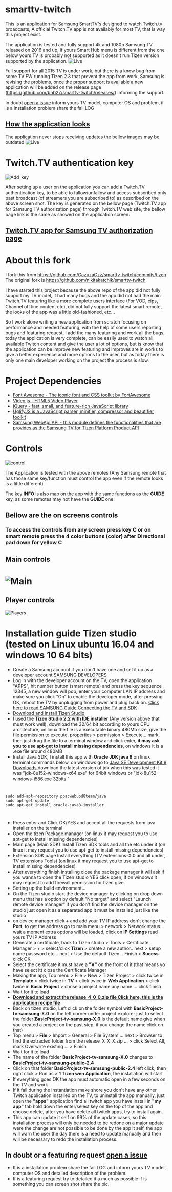 smarttv-twitch
==============

This is an application for Samsung SmartTV's designed to watch Twitch.tv broadcasts, A official Twitch.TV app is not availably for most TV, that is way this project exist.

The application is tested and fully support 4k and 1080p Samsung TV released on 2016 and up, if yours Smart Hub menu is different from the one below yours TV is probably not supported as it doesn't run Tizen version supported by the application.
![Live](https://bhb27.github.io/smarttv-twitch/screenshot/smarthub.jpeg)

Full support for all 2015 TV is under work, but there is a know bug from some TV FW running Tizen 2.3 that prevent the app from work, Samsung is revising the problems, once the proper support is available a new application will be added on the release page (https://github.com/bhb27/smarttv-twitch/releases/) informing the support.

In doubt [open a issue](https://github.com/bhb27/smarttv-twitch/issues/new) inform yours TV model, computer OS and problem, if is a installation problem share the fail LOG

## [How the application looks](https://github.com/bhb27/smarttv-twitch/tree/master/screenshot)
The application never stops receiving updates the bellow images may be outdated
![Live](https://bhb27.github.io/smarttv-twitch/screenshot/animated.gif)

Twitch.TV authentication key
===============

![Add_key](https://bhb27.github.io/smarttv-twitch/screenshot/Add_key.png)

After setting up a user on the application you can add a Twitch.TV authentication key, to be able to fallow/unfallow and access subscribed only past broadcast (of streamers you are subscribed to) as described on the above screen shot. The key is generated on the bellow page (Twitch.TV app for Samsung TV authorization page) through Twitch.TV web site, the bellow page link is the same as showed on the application screen.

## [Twitch.TV app for Samsung TV authorization page](http://tiny.cc/twitchkey)

About this fork
===============

I fork this from https://github.com/CazuzaCzz/smarttv-twitch/commits/tizen
The original fork is https://github.com/nikitakatchik/smarttv-twitch

I have started this project because the above repo of the app did not fully support my TV model, it had many bugs and the app did not had the main Twitch.TV featuring like a more complete users interface (For VOD, cips, Channel off line content etc), did not fully support the latest smart remote, the looks of the app was a little old-fashioned, etc...

So I work alone writing a new application from scratch focusing on performance and needed featuring, with the help of some users reporting bugs and featuring request, I add the many featuring and work all the bugs, today the application is very complete, can be easily used to watch all available Twitch content and give the user a lot of options, but is know that the application can be improve new featuring and improves are in works to give a better experience and more options to the user, but as today there is only one main developer working on the project the process is slow.

Project Dependencies
==============
* [Font Awesome - The iconic font and CSS toolkit by FortAwesome](https://github.com/FortAwesome/Font-Awesome)
* [Video.js - HTML5 Video Player](https://github.com/videojs/video.js)
* [jQuery - fast, small, and feature-rich JavaScript library](https://code.jquery.com/jquery/)
* [UglifyJS is a JavaScript parser, minifier, compressor and beautifier toolkit](https://github.com/mishoo/UglifyJS2)
* [Samsung WebApi API - this module defines the functionalities that are provides as the Samsung TV for Tizen Platform Product API](http://developer.samsung.com/tv/develop/api-references/samsung-product-api-references/webapi-api)

Controls
==============
![control](https://bhb27.github.io/smarttv-twitch/screenshot/controler.png)

The Application is tested with the above remotes (Any Samsung remote that has those same key/function must control the app even if the remote looks is a little different)

The key **INFO** is also map on the app with the same functions as the **GUIDE** key, as some remotes may not have the **GUIDE** one.

## Bellow are the on screens controls
### To access the controls from any screen press key C or on smart remote press the 4 color buttons (color) after Directional pad down for yellow C


## Main controls
![Main](https://bhb27.github.io/smarttv-twitch/screenshot/controls_main_simple.png)
==============
## Player controls
![Players](https://bhb27.github.io/smarttv-twitch/screenshot/controls_play_simple.png)


Installation guide Tizen studio (tested on Linux ubuntu 16.04 and windows 10 64 bits)
==============

* Create a Samsung account if you don't have one and set it up as a developer account [SAMSUNG DEVELOPERS](http://developer.samsung.com/home.do)
* Log in with the developer account on the TV, open the application "APPS", hit number button (smart remote) and press the key sequence 12345, a new window will pop, enter your computer LAN IP address and make sure you click "On" to enable the developer mode, after pressing OK, reboot the TV by unplugging from power and plug back on. [Click here to read SAMSUNG Guide Connecting the TV and SDK](http://developer.samsung.com/tv/develop/getting-started/using-sdk/tv-device)
* [Download and install Tizen Studio](https://developer.tizen.org/development/tizen-studio/download)
* I used the **Tizen Studio 2.2 with IDE installer** (Any version above that must work well), download the 32/64 bit according to yours CPU architecture, on linux the file is a executable binary 480Mb size, give the file permission to execute, properties >  permission > Execute... mark, then just drag the file to a terminal window and click enter, **it may ask you to use apt-get to install missing dependencies**, on windows it is a .exe file around 480MB
* Install Java SDK, I install this app with **Oracle JDK java 8** on linux terminal commands below, on windows go to [Java SE Development Kit 8 Downloads
](http://www.oracle.com/technetwork/java/javase/downloads/jdk8-downloads-2133151.html) download the latest version of jdk when this was tested it was "jdk-8u152-windows-x64.exe" for 64bit windows or "jdk-8u152-windows-i586.exe 32bits
"
#

	sudo add-apt-repository ppa:webupd8team/java
	sudo apt-get update
	sudo apt-get install oracle-java8-installer

#
* Press enter and Click OK/YES and accept all the requests from java installer on the terminal
* Open the tizen Package manager (on linux it may request you to use apt-get to install missing dependencies)
* Main page (Main SDK) Install Tizen SDK tools and all the etc under it (on linux it may request you to use apt-get to install missing dependencies)
* Extension SDK page Install everything (TV extensions-X.0 and all under, TV extensions Tools) (on linux it may request you to use apt-get to install missing dependencies)
* After everything finish installing close the package manager it will ask if you wanna to open the Tizen studio YES click open, if on windows it may request to add firewall permission for tizen give.
* Setting up the build environment...
* On the Tizen studio start the device manager by clicking on drop down menu that has a option by default "No target" and select "Launch remote device manager" if you don't find the device manager on the studio just open it as a separated app it must be installed just like the studio
* on device manager click + and add your TV IP address don't change the **Port**, to get the address go to main menu > network > Network status... wait a moment extra options will be loaded, click on **IP Settings** read yours TV IP Address
* Generate a certificate, back to Tizen studio > Tools > Certificate Manager > + > select/click **Tizen** > create a new author.. next > setup name password etc... next > Use the default Tizen... Finish > **Sucess** click OK
* Select the certificate it must have a **"V"** on the front of it (that means yo have select it) close the Certificate Manager
* Making the app, Top menu > File > New > Tizen Project > click twice in **Template** > click twice in **TV** > click twice in **Web Application** > click twice in **Basic Project** > chose a project name any name ....click finish
* Wait for it to load
* **[Download and extract the release_4_0_0.zip file Click here, this is the application recipe file](https://github.com/bhb27/smarttv-twitch/releases/download/4.0.0/release_4_0_0.zip)**
* Back on tizen studio, Left click on the folder symbol with **BasicProject-tv-samsung-X.0** on the left corner under project explorer just to select the folder(**BasicProject-tv-samsung-X.0** is the default name give when you created a project on the past step, if you change the name click on that)
* Top menu > **File** > Import > General > File System ... next > Browser to find the extracted folder from the release_X_X_X.zip ... > click Select All, mark Overwrite existing ... > Finish
* Wait for it to load
* The name of the folder **BasicProject-tv-samsung-X.0** changes to **BasicProject-tv-samsung-public-2.4**
* Click on that folder **BasicProject-tv-samsung-public-2.4** left click, then right click > Run as > **1 Tizen wen Application**, the installation will start
* If everything goes OK the app must automatic open in a few seconds on the TV and work
* If it fail during the instantiation make shore you don't have any other Twitch application installed on the TV, to uninstall the app manually, just open the **"apps"** application find all twitch app you have install in **"my app"** tab hold down the enter/select key on the top of the app and choose delete, after you have delete all twitch apps, try to install again.
* This app can update it self on 99% of the update cases, so this installation process will only be needed to be redone on a major update were the change are not possible to be done by the app it self, the app will warn the user the day there is a need to update manually and then will be necessary to redo the installation process.

## In doubt or a featuring request [open a issue](https://github.com/bhb27/smarttv-twitch/issues/new)

* If is a installation problem share the fail LOG and inform yours TV model, computer OS and detailed description of the problem.
* If is a featuring request try to detailed it a much as possible if is something you can screen shot share the pic.

